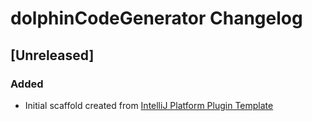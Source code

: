 <!-- Keep a Changelog guide -> https://keepachangelog.com -->

# dolphinCodeGenerator Changelog

## [Unreleased]
### Added
- Initial scaffold created from [IntelliJ Platform Plugin Template](https://github.com/JetBrains/intellij-platform-plugin-template)
